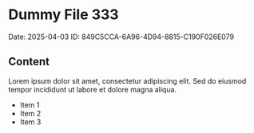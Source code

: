 # Dummy File 333

Date: 2025-04-03
ID: 849C5CCA-6A96-4D94-8815-C190F026E079

## Content

Lorem ipsum dolor sit amet, consectetur adipiscing elit.
Sed do eiusmod tempor incididunt ut labore et dolore magna aliqua.

* Item 1
* Item 2
* Item 3
